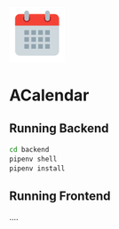![ACalendar Logo](https://github.com/Szelmat/ACalendar/blob/main/ACalendar_logo.png)
# ACalendar

## Running Backend

```cmd
cd backend
pipenv shell
pipenv install
```

## Running Frontend
....

